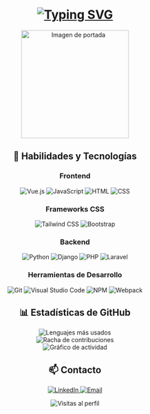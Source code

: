 <!-- Encabezado animado -->
<h1 align="center">
  <a href="https://git.io/typing-svg">
    <img src="https://readme-typing-svg.demolab.com?font=Fira+Code&pause=1000&color=1BAE54&background=FFFFFF00&center=true&vCenter=true&width=435&lines=%C2%A1Hola+Mundo!;" 
         alt="Typing SVG" />
  </a>
</h1>

<!-- Imagen de perfil -->
<p align="center">
  <img src="https://i.pinimg.com/564x/42/d7/56/42d7565979b75f36a47dc73610906151.jpg" 
       alt="Imagen de portada" 
       width="250" />
</p>

<!-- Sección de Habilidades y Tecnologías -->
<h2 align="center">🚀 Habilidades y Tecnologías</h2>

<!-- Frontend -->
<h3 align="center">Frontend</h3>
<p align="center">
  <img alt="Vue.js" 
       src="https://img.shields.io/badge/-Vue.js-4FC08D?style=flat-square&logo=vue.js&logoColor=white" />
  <img alt="JavaScript" 
       src="https://img.shields.io/badge/-JavaScript-F7DF1E?style=flat-square&logo=javascript&logoColor=black" />
  <img alt="HTML" 
       src="https://img.shields.io/badge/-HTML-E34F26?style=flat-square&logo=html5&logoColor=white" />
  <img alt="CSS" 
       src="https://img.shields.io/badge/-CSS-1572B6?style=flat-square&logo=css3&logoColor=white" />
</p>

<!-- Frameworks CSS -->
<h3 align="center">Frameworks CSS</h3>
<p align="center">
  <img alt="Tailwind CSS" 
       src="https://img.shields.io/badge/-Tailwind%20CSS-38B2AC?style=flat-square&logo=tailwind-css&logoColor=white" />
  <img alt="Bootstrap" 
       src="https://img.shields.io/badge/-Bootstrap-7952B3?style=flat-square&logo=bootstrap&logoColor=white" />
</p>

<!-- Backend -->
<h3 align="center">Backend</h3>
<p align="center">
  <img alt="Python" 
       src="https://img.shields.io/badge/-Python-3776AB?style=flat-square&logo=python&logoColor=white" />
  <img alt="Django" 
       src="https://img.shields.io/badge/-Django-092E20?style=flat-square&logo=django&logoColor=white" />
  <img alt="PHP" 
       src="https://img.shields.io/badge/-PHP-777BB4?style=flat-square&logo=php&logoColor=white" />
  <img alt="Laravel" 
       src="https://img.shields.io/badge/-Laravel-FF2D20?style=flat-square&logo=laravel&logoColor=white" />
</p>

<!-- Herramientas de Desarrollo -->
<h3 align="center">Herramientas de Desarrollo</h3>
<p align="center">
  <img alt="Git" 
       src="https://img.shields.io/badge/-Git-F05032?style=flat-square&logo=git&logoColor=white" />
  <img alt="Visual Studio Code" 
       src="https://img.shields.io/badge/-VS%20Code-007ACC?style=flat-square&logo=visual-studio-code&logoColor=white" />
  <img alt="NPM" 
       src="https://img.shields.io/badge/-NPM-CB3837?style=flat-square&logo=npm&logoColor=white" />
  <img alt="Webpack" 
       src="https://img.shields.io/badge/-Webpack-8DD6F9?style=flat-square&logo=webpack&logoColor=black" />
</p>

<!-- Estadísticas de GitHub -->
<h2 align="center">📊 Estadísticas de GitHub</h2>

<!-- Lenguajes más usados -->
<div align="center">
  <img src="https://github-readme-stats.vercel.app/api/top-langs/?username=Jio7g&layout=compact&theme=tokyonight" 
       alt="Lenguajes más usados" />
</div>

<!-- Racha de contribuciones -->
<div align="center">
  <img src="https://github-readme-streak-stats.herokuapp.com/?user=Jio7g&theme=tokyonight" 
       alt="Racha de contribuciones" />
</div>

<!-- Gráfico de actividad -->
<div align="center">
  <img src="https://github-readme-activity-graph.vercel.app/graph?username=Jio7g&theme=tokyo-night" 
       alt="Gráfico de actividad" />
</div>

<!-- Sección de Contacto -->
<h2 align="center">📫 Contacto</h2>
<p align="center">
  <a href="https://www.linkedin.com/in/carlos-ramos-045bb4297/" target="_blank">
    <img alt="LinkedIn" 
         src="https://img.shields.io/badge/-LinkedIn-0A66C2?style=flat-square&logo=linkedin&logoColor=white" />
  </a>
  <a href="mailto:cramos07g@outlook.com">
    <img alt="Email" 
         src="https://img.shields.io/badge/-Email-EA4335?style=flat-square&logo=gmail&logoColor=white" />
  </a>
</p>

<!-- Contador de visitas -->
<p align="center">
  <img src="https://komarev.com/ghpvc/?username=Jio7g&color=blueviolet" 
       alt="Visitas al perfil" />
</p>
